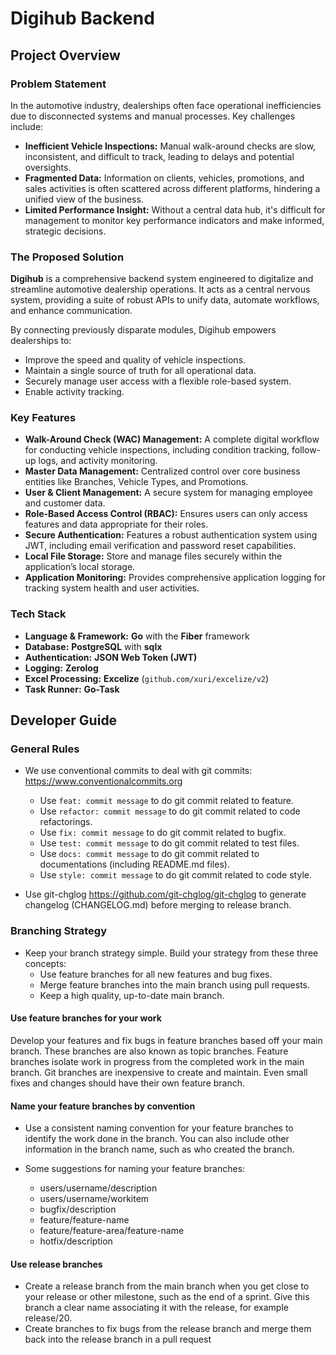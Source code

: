 # Digihub Backend

## Project Overview

### Problem Statement

In the automotive industry, dealerships often face operational inefficiencies due to disconnected systems and manual processes. Key challenges include:

* **Inefficient Vehicle Inspections:** Manual walk-around checks are slow, inconsistent, and difficult to track, leading to delays and potential oversights.
* **Fragmented Data:** Information on clients, vehicles, promotions, and sales activities is often scattered across different platforms, hindering a unified view of the business.
* **Limited Performance Insight:** Without a central data hub, it's difficult for management to monitor key performance indicators and make informed, strategic decisions.

### The Proposed Solution

**Digihub** is a comprehensive backend system engineered to digitalize and streamline automotive dealership operations. It acts as a central nervous system, providing a suite of robust APIs to unify data, automate workflows, and enhance communication.

By connecting previously disparate modules, Digihub empowers dealerships to:

* Improve the speed and quality of vehicle inspections.
* Maintain a single source of truth for all operational data.
* Securely manage user access with a flexible role-based system.
* Enable activity tracking.

### Key Features

* **Walk-Around Check (WAC) Management:** A complete digital workflow for conducting vehicle inspections, including condition tracking, follow-up logs, and activity monitoring.
* **Master Data Management:** Centralized control over core business entities like Branches, Vehicle Types, and Promotions.
* **User & Client Management:** A secure system for managing employee and customer data.
* **Role-Based Access Control (RBAC):** Ensures users can only access features and data appropriate for their roles.
* **Secure Authentication:** Features a robust authentication system using JWT, including email verification and password reset capabilities.
* **Local File Storage:** Store and manage files securely within the application’s local storage.
* **Application Monitoring:** Provides comprehensive application logging for tracking system health and user activities.

### Tech Stack

* **Language & Framework:** **Go** with the **Fiber** framework
* **Database:** **PostgreSQL** with **sqlx**
* **Authentication:** **JSON Web Token (JWT)**
* **Logging:** **Zerolog**
* **Excel Processing:** **Excelize** (`github.com/xuri/excelize/v2`)
* **Task Runner:** **Go-Task**

## Developer Guide

### General Rules

* We use conventional commits to deal with git commits: <https://www.conventionalcommits.org>
  * Use `feat: commit message` to do git commit related to feature.
  * Use `refactor: commit message` to do git commit related to code refactorings.
  * Use `fix: commit message` to do git commit related to bugfix.
  * Use `test: commit message` to do git commit related to test files.
  * Use `docs: commit message` to do git commit related to documentations (including README.md files).
  * Use `style: commit message` to do git commit related to code style.

* Use git-chglog <https://github.com/git-chglog/git-chglog> to generate changelog (CHANGELOG.md) before merging to release branch.

### Branching Strategy

* Keep your branch strategy simple. Build your strategy from these three concepts:
  * Use feature branches for all new features and bug fixes.
  * Merge feature branches into the main branch using pull requests.
  * Keep a high quality, up-to-date main branch.

#### Use feature branches for your work

Develop your features and fix bugs in feature branches based off your main branch. These branches are also known as
topic branches. Feature branches isolate work in progress from the completed work in the main branch. Git branches are
inexpensive to create and maintain. Even small fixes and changes should have their own feature branch.

<!-- <p align="left"><img src="./featurebranching.png" width="360"></p> -->

#### Name your feature branches by convention

* Use a consistent naming convention for your feature branches to identify the work done in the branch. You can also
  include other information in the branch name, such as who created the branch.

* Some suggestions for naming your feature branches:
  * users/username/description
  * users/username/workitem
  * bugfix/description
  * feature/feature-name
  * feature/feature-area/feature-name
  * hotfix/description

#### Use release branches

* Create a release branch from the main branch when you get close to your release or other milestone, such as the end of
  a sprint. Give this branch a clear name associating it with the release, for example release/20.
* Create branches to fix bugs from the release branch and merge them back into the release branch in a pull request

<!-- <p align="left"><img src="./releasebranching_release.png" width="360"></p> -->
